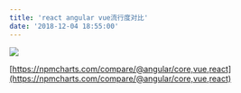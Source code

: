```yaml
---
title: 'react angular vue流行度对比'
date: '2018-12-04 18:55:00'
---   
```

![](https://img-blog.csdnimg.cn/20181204185348423.png?x-oss-processimage/watermark,type_ZmFuZ3poZW5naGVpdGk,shadow_10,text_aHR0cHM6Ly9ibG9nLmNzZG4ubmV0L3h1dG9uZ2Jhbw,size_16,color_FFFFFF,t_70)

[https://npmcharts.com/compare/@angular/core,vue,react](https://npmcharts.com/compare/@angular/core,vue,react)